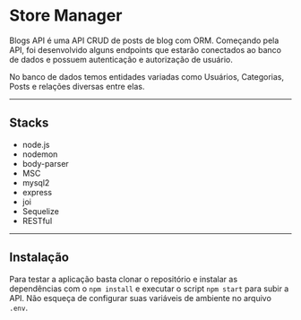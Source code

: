 # Store Manager

Blogs API é uma API CRUD de posts de blog com ORM. Começando pela API, foi desenvolvido alguns endpoints que estarão conectados ao banco de dados e possuem autenticação e autorização de usuário.

No banco de dados temos entidades variadas como Usuários, Categorias, Posts e relações diversas entre elas.

---
## Stacks
- node.js
- nodemon
- body-parser
- MSC
- mysql2
- express
- joi
- Sequelize
- RESTful

---
## Instalação
Para testar a aplicação basta clonar o repositório e instalar as dependências com o ```npm install``` e executar o script ```npm start``` para subir a API. Não esqueça de configurar suas variáveis de ambiente no arquivo ```.env```.